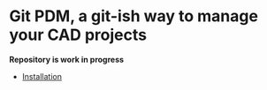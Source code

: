# Git PDM, a git-ish way to manage your CAD projects

**Repository is work in progress**

* [Installation](./docs/INSTALL.md)



